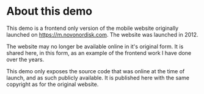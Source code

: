 # About this demo

This demo is a frontend only version of the mobile website originally launched on https://m.novonordisk.com. 
The website was launched in 2012.

The website may no longer be available online in it's original form. It is shared here, in this form, as an example of the frontend work I have done over the years.

This demo only exposes the source code that was online at the time of launch, and as such publicly available. 
It is published here with the same copyright as for the original website.